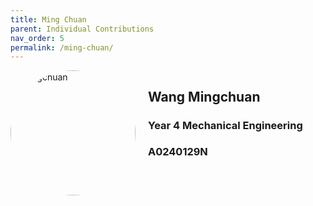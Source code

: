 ```yaml
---
title: Ming Chuan
parent: Individual Contributions
nav_order: 5
permalink: /ming-chuan/
---
```


<div style="display:flex">
  <img src="{{site.baseurl}}/assets/images/profiles/mingchuan.png" alt="Mingchuan" width="200" style="border-radius:50%">
  <div style="margin-left: 20px">
    <h2>Wang Mingchuan</h2>
    <h3>Year 4 Mechanical Engineering</h3>
    <h3>A0240129N</h3>
  </div>
</div>
